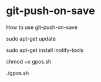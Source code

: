 # git-push-on-save

How to use git-push-on-save

sudo apt-get update

sudo apt-get install inotify-tools

chmod +x gpos.sh

./gpos.sh

